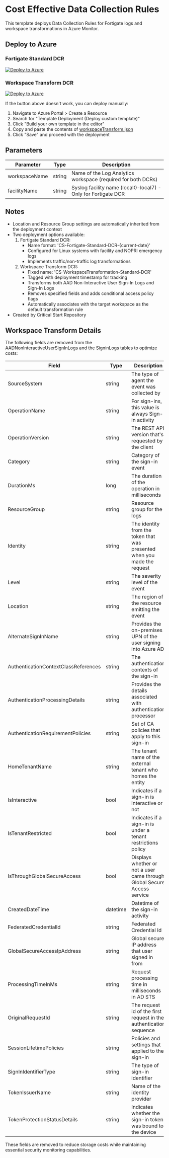 # Cost Effective Data Collection Rules

This template deploys Data Collection Rules for Fortigate logs and workspace transformations in Azure Monitor.

## Deploy to Azure

### Fortigate Standard DCR
[![Deploy to Azure](https://aka.ms/deploytoazurebutton)](https://portal.azure.com/#create/Microsoft.Template/uri/https%3A%2F%2Fraw.githubusercontent.com%2FAdvancedThreatAnalytics%2FCost-Effective-Data-Collection-Rules%2Frefs%2Fheads%2Fmain%2Fazuredeploy.json)

### Workspace Transform DCR
[![Deploy to Azure](https://aka.ms/deploytoazurebutton)](https://portal.azure.com/#create/Microsoft.Template/uri/https%3A%2F%2Fraw.githubusercontent.com%2FAdvancedThreatAnalytics%2FCost-Effective-Data-Collection-Rules%2Frefs%2Fheads%2Fmain%2FworkspaceTransform.json)

If the button above doesn't work, you can deploy manually:
1. Navigate to Azure Portal > Create a Resource
2. Search for "Template Deployment (Deploy custom template)"
3. Click "Build your own template in the editor"
4. Copy and paste the contents of [workspaceTransform.json](https://raw.githubusercontent.com/AdvancedThreatAnalytics/Cost-Effective-Data-Collection-Rules/refs/heads/main/workspaceTransform.json)
5. Click "Save" and proceed with the deployment

## Parameters

| Parameter | Type | Description |
|-----------|------|-------------|
| workspaceName | string | Name of the Log Analytics workspace (required for both DCRs) |
| facilityName | string | Syslog facility name (local0-local7) - Only for Fortigate DCR |

## Notes

- Location and Resource Group settings are automatically inherited from the deployment context
- Two deployment options available:
  1. Fortigate Standard DCR:
     - Name format: 'CS-Fortigate-Standard-DCR-{current-date}'
     - Configured for Linux systems with facility and NOPRI emergency logs
     - Implements traffic/non-traffic log transformations
  2. Workspace Transform DCR:
     - Fixed name: 'CS-WorkspaceTransformation-Standard-DCR'
     - Tagged with deployment timestamp for tracking
     - Transforms both AAD Non-Interactive User Sign-In Logs and Sign-In Logs
     - Removes specified fields and adds conditional access policy flags
     - Automatically associates with the target workspace as the default transformation rule
- Created by Critical Start Repository

## Workspace Transform Details

The following fields are removed from the AADNonInteractiveUserSignInLogs and the SigninLogs tables to optimize costs:

| Field | Type | Description |
|-------|------|-------------|
| SourceSystem | string | The type of agent the event was collected by |
| OperationName | string | For sign-ins, this value is always Sign-in activity |
| OperationVersion | string | The REST API version that's requested by the client |
| Category | string | Category of the sign-in event |
| DurationMs | long | The duration of the operation in milliseconds |
| ResourceGroup | string | Resource group for the logs |
| Identity | string | The identity from the token that was presented when you made the request |
| Level | string | The severity level of the event |
| Location | string | The region of the resource emitting the event |
| AlternateSignInName | string | Provides the on-premises UPN of the user signing into Azure AD |
| AuthenticationContextClassReferences | string | The authentication contexts of the sign-in |
| AuthenticationProcessingDetails | string | Provides the details associated with authentication processor |
| AuthenticationRequirementPolicies | string | Set of CA policies that apply to this sign-in |
| HomeTenantName | string | The tenant name of the external tenant who homes the entity |
| IsInteractive | bool | Indicates if a sign-in is interactive or not |
| IsTenantRestricted | bool | Indicates if a sign-in is under a tenant restrictions policy |
| IsThroughGlobalSecureAccess | bool | Displays whether or not a user came through Global Secure Access service |
| CreatedDateTime | datetime | Datetime of the sign-in activity |
| FederatedCredentialId | string | Federated Credential Id |
| GlobalSecureAccessIpAddress | string | Global secure IP address that user signed in from |
| ProcessingTimeInMs | string | Request processing time in milliseconds in AD STS |
| OriginalRequestId | string | The request id of the first request in the authentication sequence |
| SessionLifetimePolicies | string | Policies and settings that applied to the sign-in |
| SignInIdentifierType | string | The type of sign-in identifier |
| TokenIssuerName | string | Name of the identity provider |
| TokenProtectionStatusDetails | string | Indicates whether the sign-in token was bound to the device |

These fields are removed to reduce storage costs while maintaining essential security monitoring capabilities.
